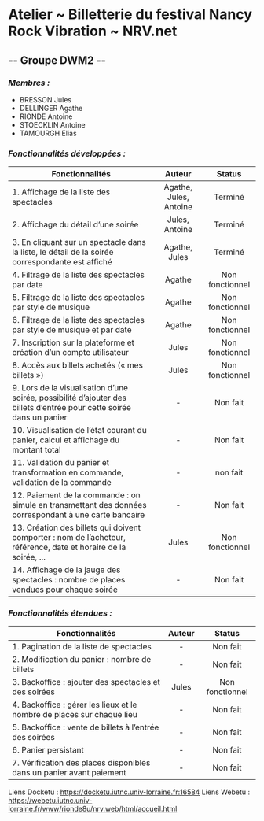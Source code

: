 # Atelier ~ Billetterie du festival Nancy Rock Vibration ~ NRV.net

## -- Groupe DWM2 --

### *Membres :*

- BRESSON Jules
- DELLINGER Agathe
- RIONDE Antoine
- STOECKLIN Antoine
- TAMOURGH Elias

### *Fonctionnalités développées :*
| Fonctionnalités                                                                                                       |         Auteur         |     Status      |
|-----------------------------------------------------------------------------------------------------------------------|:----------------------:|:---------------:|
| 1. Affichage de la liste des spectacles                                                                               | Agathe, Jules, Antoine |     Terminé     |
| 2. Affichage du détail d’une soirée                                                                                   |     Jules, Antoine     |     Terminé     |
| 3. En cliquant sur un spectacle dans la liste, le détail de la soirée correspondante est affiché                      |     Agathe, Jules      |     Terminé     |
| 4. Filtrage de la liste des spectacles par date                                                                       |         Agathe         | Non fonctionnel |
| 5. Filtrage de la liste des spectacles par style de musique                                                           |         Agathe         | Non fonctionnel |
| 6. Filtrage de la liste des spectacles par style de musique et par date                                               |         Agathe         | Non fonctionnel |
| 7. Inscription sur la plateforme et création d’un compte utilisateur                                                  |         Jules          | Non fonctionnel |
| 8. Accès aux billets achetés (« mes billets »)                                                                        |         Jules          | Non fonctionnel |
| 9. Lors de la visualisation d’une soirée, possibilité d’ajouter des billets d’entrée pour cette soirée dans un panier |           -            |    Non fait     |
| 10. Visualisation de l’état courant du panier, calcul et affichage du montant total                                   |           -            |    Non fait     |
| 11. Validation du panier et transformation en commande, validation de la commande                                     |           -            |    non fait     |
| 12. Paiement de la commande : on simule en transmettant des données correspondant à une carte bancaire                |           -            |    Non fait     |
| 13. Création des billets qui doivent comporter : nom de l’acheteur, référence, date et horaire de la soirée, ...      |         Jules          | Non fonctionnel |
| 14. Affichage de la jauge des spectacles : nombre de places vendues pour chaque soirée                                |           -            |    Non fait     |

### *Fonctionnalités étendues :*
| Fonctionnalités                                                        | Auteur |     Status      |
|------------------------------------------------------------------------|:------:|:---------------:|
| 1. Pagination de la liste de spectacles                                |   -    |    Non fait     |
| 2. Modification du panier : nombre de billets                          |   -    |    Non fait     |
| 3. Backoffice : ajouter des spectacles et des soirées                  | Jules  | Non fonctionnel |
| 4. Backoffice : gérer les lieux et le nombre de places sur chaque lieu |   -    |    Non fait     |
| 5. Backoffice : vente de billets à l’entrée des soirées                |   -    |    Non fait     |
| 6. Panier persistant                                                   |   -    |    Non fait     |
| 7. Vérification des places disponibles dans un panier avant paiement   |   -    |    Non fait     |

Liens Docketu : https://docketu.iutnc.univ-lorraine.fr:16584
Liens Webetu : https://webetu.iutnc.univ-lorraine.fr/www/rionde8u/nrv.web/html/accueil.html